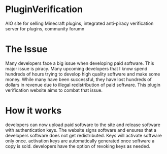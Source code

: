 # PluginVerification
AIO site for selling Minecraft plugins, integrated anti-piracy verification server for plugins, community forumn 

# The Issue
Many developers face a big issue when developing paid software. This major issue is piracy. Many upcoming developers that I know spend hundreds of hours
trying to develop high quality software and make some money. While many have been successful, they have lost hundreds of dollars in revenue
due to illegal redistribution of paid software. This plugin verification website aims to combat that issue. 

# How it works
developers can now upload paid software to the site and release software with authentication keys. The website signs software and ensures that a developers software does not get redistributed. Keys will activate software only once. activation keys are automatically generated once software a copy is sold. developers have the option of revoking keys as needed.
